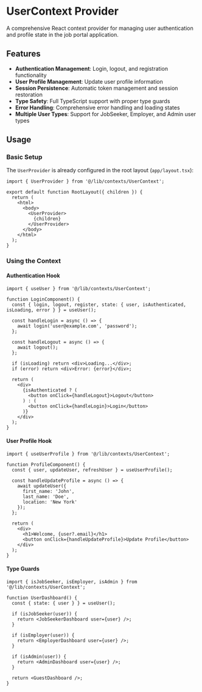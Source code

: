 # UserContext Provider

A comprehensive React context provider for managing user authentication and profile state in the job portal application.

## Features

- **Authentication Management**: Login, logout, and registration functionality
- **User Profile Management**: Update user profile information
- **Session Persistence**: Automatic token management and session restoration
- **Type Safety**: Full TypeScript support with proper type guards
- **Error Handling**: Comprehensive error handling and loading states
- **Multiple User Types**: Support for JobSeeker, Employer, and Admin user types

## Usage

### Basic Setup

The `UserProvider` is already configured in the root layout (`app/layout.tsx`):

```tsx
import { UserProvider } from '@/lib/contexts/UserContext';

export default function RootLayout({ children }) {
  return (
    <html>
      <body>
        <UserProvider>
          {children}
        </UserProvider>
      </body>
    </html>
  );
}
```

### Using the Context

#### Authentication Hook

```tsx
import { useUser } from '@/lib/contexts/UserContext';

function LoginComponent() {
  const { login, logout, register, state: { user, isAuthenticated, isLoading, error } } = useUser();

  const handleLogin = async () => {
    await login('user@example.com', 'password');
  };

  const handleLogout = async () => {
    await logout();
  };

  if (isLoading) return <div>Loading...</div>;
  if (error) return <div>Error: {error}</div>;
  
  return (
    <div>
      {isAuthenticated ? (
        <button onClick={handleLogout}>Logout</button>
      ) : (
        <button onClick={handleLogin}>Login</button>
      )}
    </div>
  );
}
```

#### User Profile Hook

```tsx
import { useUserProfile } from '@/lib/contexts/UserContext';

function ProfileComponent() {
  const { user, updateUser, refreshUser } = useUserProfile();

  const handleUpdateProfile = async () => {
    await updateUser({
      first_name: 'John',
      last_name: 'Doe',
      location: 'New York'
    });
  };

  return (
    <div>
      <h1>Welcome, {user?.email}</h1>
      <button onClick={handleUpdateProfile}>Update Profile</button>
    </div>
  );
}
```

#### Type Guards

```tsx
import { isJobSeeker, isEmployer, isAdmin } from '@/lib/contexts/UserContext';

function UserDashboard() {
  const { state: { user } } = useUser();

  if (isJobSeeker(user)) {
    return <JobSeekerDashboard user={user} />;
  }

  if (isEmployer(user)) {
    return <EmployerDashboard user={user} />;
  }

  if (isAdmin(user)) {
    return <AdminDashboard user={user} />;
  }

  return <GuestDashboard />;
}
```